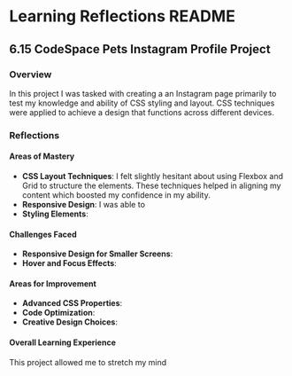 
# Learning Reflections README 

## **6.15 CodeSpace Pets Instagram Profile Project**

### Overview
In this project I was tasked with creating a an Instagram page primarily to test my knowledge and ability of CSS styling and layout. CSS techniques were applied to achieve a design that functions across different devices. 

### Reflections

#### Areas of Mastery

- **CSS Layout Techniques**: I felt slightly hesitant about using Flexbox and Grid to structure the elements. These techniques helped in aligning my content which boosted my confidence in my ability. 
- **Responsive Design**: I was able to 
- **Styling Elements**: 

#### Challenges Faced

- **Responsive Design for Smaller Screens**:
- **Hover and Focus Effects**: 

#### Areas for Improvement

- **Advanced CSS Properties**: 
- **Code Optimization**: 
- **Creative Design Choices**:

#### Overall Learning Experience
This project allowed me to stretch my mind